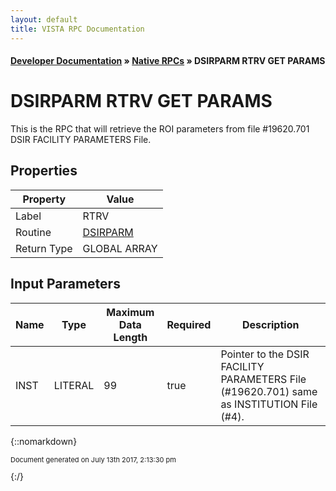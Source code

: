 ```yaml
---
layout: default
title: VISTA RPC Documentation
---
```


#### [Developer Documentation](../index) &#187; [Native RPCs](TableOfContents) &#187; DSIRPARM RTRV GET PARAMS<br/>
# DSIRPARM RTRV GET PARAMS

This is the RPC that will retrieve the ROI parameters from file #19620.701 DSIR FACILITY PARAMETERS File.

## Properties

Property | Value
--- | ---
Label | RTRV
Routine | [DSIRPARM](http://code.osehra.org/dox/Routine_DSIRPARM_source.html)
Return Type | GLOBAL ARRAY


## Input Parameters

Name | Type | Maximum Data Length | Required | Description
--- | --- | --- | --- | ---
INST | LITERAL | 99 | true | Pointer to the DSIR FACILITY PARAMETERS File (#19620.701) same as INSTITUTION File (#4).



{::nomarkdown} <br/><p style="font-size: 11px">Document generated on July 13th 2017, 2:13:30 pm</p>{:/}